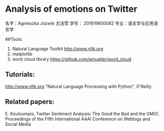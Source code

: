 # Analysis of emotions on Twitter
名字：Agnieszka Jozwik 尤洁雪
学号： 201619600082
专业：语言学与应用语言学

##Tools: 

1. Natural Language Toolkit http://www.nltk.org 
2. matplotlib
3. word cloud library https://github.com/amueller/word_cloud


## Tutorials:
http://www.nltk.org
"Natural Language Processing with Python", O'Reilly


## Related papers:
E. Kouloumpis, Twitter Sentiment Analysis: The Good the Bad and the OMG!, Proceedings of the Fifth International AAAI Conference on Weblogs and Social Media
